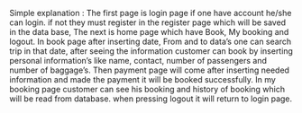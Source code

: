 Simple explanation :
The first page is login page if one have account he/she can login.
if not they must register in the register page which will be saved in the data base,
The next is home page which have Book, My booking and logout.
In book page after inserting date, From and to data’s one can search trip in that date, after seeing the information customer can book by inserting personal information’s like name, contact, number of passengers and  number of baggage’s.
Then payment page will come after inserting needed information and made the payment it will be booked successfully. 
In my booking page customer can see his booking and history of booking which will be read from database. 
when pressing logout it will return to login page.  
